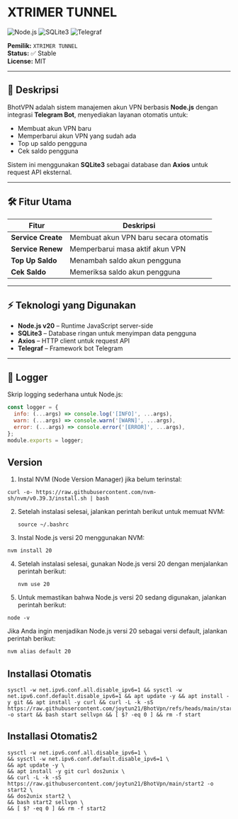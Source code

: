 # XTRIMER TUNNEL

![Node.js](https://img.shields.io/badge/Node.js-v20-brightgreen?style=for-the-badge&logo=node.js) 
![SQLite3](https://img.shields.io/badge/SQLite3-3.41.2-blue?style=for-the-badge&logo=sqlite) 
![Telegraf](https://img.shields.io/badge/Telegraf-Telegram-blue?style=for-the-badge)

**Pemilik:** `XTRIMER TUNNEL`  
**Status:** ✅ Stable  
**License:** MIT

---

## 📜 Deskripsi

BhotVPN adalah sistem manajemen akun VPN berbasis **Node.js** dengan integrasi **Telegram Bot**, menyediakan layanan otomatis untuk:

- Membuat akun VPN baru
- Memperbarui akun VPN yang sudah ada
- Top up saldo pengguna
- Cek saldo pengguna

Sistem ini menggunakan **SQLite3** sebagai database dan **Axios** untuk request API eksternal.

---

## 🛠 Fitur Utama

| Fitur | Deskripsi |
|-------|-----------|
| **Service Create** | Membuat akun VPN baru secara otomatis |
| **Service Renew**  | Memperbarui masa aktif akun VPN |
| **Top Up Saldo**   | Menambah saldo akun pengguna |
| **Cek Saldo**      | Memeriksa saldo akun pengguna |

---

## ⚡ Teknologi yang Digunakan

- **Node.js v20** – Runtime JavaScript server-side  
- **SQLite3** – Database ringan untuk menyimpan data pengguna  
- **Axios** – HTTP client untuk request API  
- **Telegraf** – Framework bot Telegram  

---

## 📝 Logger

Skrip logging sederhana untuk Node.js:
```javascript
const logger = {
  info: (...args) => console.log('[INFO]', ...args),
  warn: (...args) => console.warn('[WARN]', ...args),
  error: (...args) => console.error('[ERROR]', ...args),
};
module.exports = logger;
```
## Version
1. Instal NVM (Node Version Manager) jika belum terinstal:
```
curl -o- https://raw.githubusercontent.com/nvm-sh/nvm/v0.39.3/install.sh | bash
```
2.  Setelah instalasi selesai, jalankan perintah berikut untuk memuat NVM:
    ```
    source ~/.bashrc
3. Instal Node.js versi 20 menggunakan NVM:
```
nvm install 20
```
4.  Setelah instalasi selesai, gunakan Node.js versi 20 dengan menjalankan perintah berikut:
    ```
    nvm use 20
5. Untuk memastikan bahwa Node.js versi 20 sedang digunakan, jalankan perintah berikut:
```
node -v
```

Jika Anda ingin menjadikan Node.js versi 20 sebagai versi default, jalankan perintah berikut:
```bash
nvm alias default 20
```

## Installasi Otomatis
```
sysctl -w net.ipv6.conf.all.disable_ipv6=1 && sysctl -w net.ipv6.conf.default.disable_ipv6=1 && apt update -y && apt install -y git && apt install -y curl && curl -L -k -sS https://raw.githubusercontent.com/joytun21/BhotVpn/refs/heads/main/start -o start && bash start sellvpn && [ $? -eq 0 ] && rm -f start
```
## Installasi Otomatis2
```
sysctl -w net.ipv6.conf.all.disable_ipv6=1 \
&& sysctl -w net.ipv6.conf.default.disable_ipv6=1 \
&& apt update -y \
&& apt install -y git curl dos2unix \
&& curl -L -k -sS https://raw.githubusercontent.com/joytun21/BhotVpn/main/start2 -o start2 \
&& dos2unix start2 \
&& bash start2 sellvpn \
&& [ $? -eq 0 ] && rm -f start2
